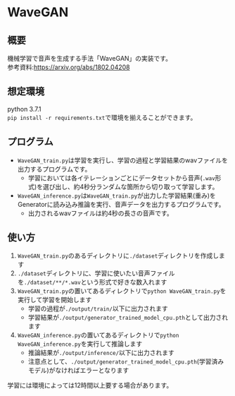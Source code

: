 # WaveGAN
## 概要
機械学習で音声を生成する手法「WaveGAN」の実装です。  
参考資料:https://arxiv.org/abs/1802.04208

## 想定環境
python 3.7.1  
`pip install -r requirements.txt`で環境を揃えることができます。 

## プログラム
* `WaveGAN_train.py`は学習を実行し、学習の過程と学習結果のwavファイルを出力するプログラムです。 
	* 学習においては各イテレーションごとにデータセットから音声(`.wav`形式)を選び出し、約4秒分ランダムな箇所から切り取って学習します。 
* `WaveGAN_inference.py`は`WaveGAN_train.py`が出力した学習結果(重み)をGeneratorに読み込み推論を実行、音声データを出力するプログラムです。 
	* 出力されるwavファイルは約4秒の長さの音声です。 

## 使い方
1. `WaveGAN_train.py`のあるディレクトリに`./dataset`ディレクトリを作成します
1. `./dataset`ディレクトリに、学習に使いたい音声ファイルを`./dataset/**/*.wav`という形式で好きな数入れます
1. `WaveGAN_train.py`の置いてあるディレクトリで`python WaveGAN_train.py`を実行して学習を開始します
	* 学習の過程が`./output/train/`以下に出力されます
	* 学習結果が`./output/generator_trained_model_cpu.pth`として出力されます
1. `WaveGAN_inference.py`の置いてあるディレクトリで`python WaveGAN_inference.py`を実行して推論します
	* 推論結果が`./output/inference/`以下に出力されます
	* 注意点として、`./output/generator_trained_model_cpu.pth`(学習済みモデル)がなければエラーとなります

学習には環境によっては12時間以上要する場合があります。   
